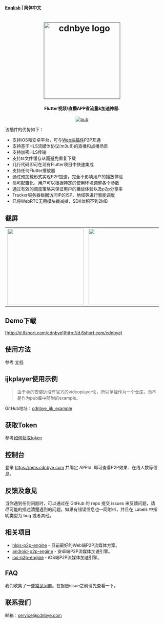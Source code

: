 **[English](README.md) | 简体中文**

<h1 align="center"><a href="" target="_blank" rel="noopener noreferrer"><img width="250" src="https://cdnbye.oss-cn-beijing.aliyuncs.com/pic/cdnbye.png" alt="cdnbye logo"></a></h1>
<h4 align="center">Flutter视频/直播APP省流量&加速神器.</h4>
<p align="center">
<a href="https://pub.dartlang.org/packages/cdnbye"><img src="https://img.shields.io/pub/v/cdnbye.svg" alt="pub"></a>
</p>

该插件的优势如下：
- 支持iOS和安卓平台，可与[Web端插件](https://gitee.com/cdnbye/hlsjs-p2p-engine)P2P互通
- 支持基于HLS流媒体协议(m3u8)的直播和点播场景
- 支持加密HLS传输
- 支持ts文件缓存从而避免重复下载
- 几行代码即可在现有Flutter项目中快速集成
- 支持任何Flutter播放器
- 通过预加载形式实现P2P加速，完全不影响用户的播放体验
- 高可配置化，用户可以根据特定的使用环境调整各个参数
- 通过有效的调度策略来保证用户的播放体验以及p2p分享率
- Tracker服务器根据访问IP的ISP、地域等进行智能调度
- 已将WebRTC无用模块裁减掉，SDK体积不到2MB

## 截屏
<div style="text-align: center"><table><tr>
<td style="text-align: center">
<img src="./figs/list.jpeg" width="250"/>
</td>
  <td style="text-align: center">
<img src="./figs/detail.jpeg" width="250"/>
</td>
</tr></table></div>

## Demo下载
[http://d.6short.com/cdnbye](http://d.6short.com/cdnbye)

## 使用方法
参考 [文档](https://www.cdnbye.com/cn/views/flutter/usage.html)

## ijkplayer使用示例
> 由于ijk的安装远没有官方的videoplayer快，所以单独作为一个仓库，而不是作为pub库中随附的example。

GitHub地址：[cdnbye_ijk_example](https://github.com/mjl0602/cdnbye_ijk_example)  

## 获取Token
参考[如何获取token](https://www.cdnbye.com/views/bindings.html#%E7%BB%91%E5%AE%9A-app-id-%E5%B9%B6%E8%8E%B7%E5%8F%96token)

## 控制台
登录 https://oms.cdnbye.com 并绑定 APPId, 即可查看P2P效果、在线人数等信息。

## 反馈及意见
当你遇到任何问题时，可以通过在 GitHub 的 repo 提交 issues 来反馈问题，请尽可能的描述清楚遇到的问题，如果有错误信息也一同附带，并且在 Labels 中指明类型为 bug 或者其他。

## 相关项目
- [hlsjs-p2p-engine](https://gitee.com/cdnbye/hlsjs-p2p-engine) - 目前最好的Web端P2P流媒体方案。
- [android-p2p-engine](https://gitee.com/cdnbye/android-p2p-engine) - 安卓端P2P流媒体加速引擎。
- [ios-p2p-engine](https://gitee.com/cdnbye/ios-p2p-engine) - iOS端P2P流媒体加速引擎。

## FAQ
我们收集了一些[常见问题](https://www.cdnbye.com/views/FAQ.html)。在报告issue之前请先查看一下。

## 联系我们
邮箱：service@cdnbye.com
